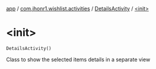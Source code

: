 [app](../../index.md) / [com.jhonr1.wishlist.activities](../index.md) / [DetailsActivity](index.md) / [&lt;init&gt;](./-init-.md)

# &lt;init&gt;

`DetailsActivity()`

Class to show the selected items details in a separate view

